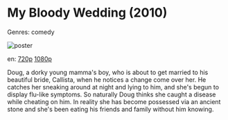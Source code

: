 # My Bloody Wedding (2010)

Genres: comedy

![poster](http://image.tmdb.org/t/p/w500/giSRdLZ9pCzzvh1BgrZQ5iEaQYd.jpg)

en:
  [720p](magnet:?xt=urn:btih:18B3698BBFDA7161E890E8F868303BE59479E5A4&tr=udp://glotorrents.pw:6969/announce&tr=udp://tracker.opentrackr.org:1337/announce&tr=udp://torrent.gresille.org:80/announce&tr=udp://tracker.openbittorrent.com:80&tr=udp://tracker.coppersurfer.tk:6969&tr=udp://tracker.leechers-paradise.org:6969&tr=udp://p4p.arenabg.ch:1337&tr=udp://tracker.internetwarriors.net:1337)
  [1080p](magnet:?xt=urn:btih:1f875455fc4ca74b05b2b1df4b07909fc4d8a4c8&dn=My+Bloody+Wedding+%282010%29+1080p+BrRip+x264+-+YIFY&tr=udp%3A%2F%2Ftracker.openbittorrent.com%3A80%2Fannounce&tr=udp%3A%2F%2Fglotorrents.pw%3A6969%2Fannounce&tr=udp%3A%2F%2Ftracker.openbittorrent.com%3A80%2Fannounce&tr=udp%3A%2F%2Ftracker.opentrackr.org%3A1337%2Fannounce&tr=udp%3A%2F%2Fzer0day.to%3A1337%2Fannounce&tr=udp%3A%2F%2Ftracker.coppersurfer.tk%3A6969%2Fannounce)
  


Doug, a dorky young mamma's boy, who is about to get married to his beautiful bride, Callista, when he notices a change come over her. He catches her sneaking around at night and lying to him, and she's begun to display flu-like symptoms. So naturally Doug thinks she caught a disease while cheating on him. In reality she has become possessed via an ancient stone and she's been eating his friends and family without him knowing.